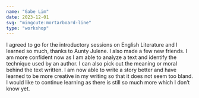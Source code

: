 ```yaml
---
name: "Gabe Lim"
date: 2023-12-01
svg: "mingcute:mortarboard-line"
type: "workshop"
---
```

I agreed to go for the introductory sessions on English Literature and I learned so much, thanks to Aunty Julene. I also made a few new friends.
I am more confident now as I am able to analyze a text and identify the technique used by an author.  I can also pick out the meaning or moral behind the text written.
I am now able to write a story better and have learned to be more creative in my writing so that it does not seem too bland.  I would like to continue learning as there is still so much more which I don’t know yet.
                